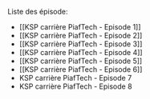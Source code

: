 
Liste des épisode:
- [[KSP carrière PiafTech - Episode 1]]
- [[KSP carrière PiafTech - Episode 2]]
- [[KSP carrière PiafTech - Episode 3]]
- [[KSP carrière PiafTech - Episode 4]]
- [[KSP carrière PiafTech - Episode 5]]
- [[KSP carrière PiafTech - Episode 6]]
- KSP carrière PiafTech - Episode 7
- KSP carrière PiafTech - Episode 8